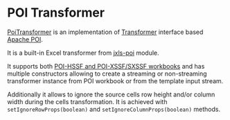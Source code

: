 POI Transformer
===============

[PoiTransformer](http://jxls.sourceforge.net/javadoc/jxls-poi/org/jxls/transform/poi/PoiTransformer.html) 
is an implementation of 
[Transformer](http://jxls.sourceforge.net/javadoc/jxls/org/jxls/transform/Transformer.html) interface 
based [Apache POI](https://poi.apache.org/).

It is a built-in Excel transformer from [jxls-poi](https://bitbucket.org/leonate/jxls/src/master/jxls-poi/) module.

It supports both [POI-HSSF and POI-XSSF/SXSSF workbooks](https://poi.apache.org/components/spreadsheet/) and has multiple constructors
allowing to create a streaming or non-streaming transformer instance from POI workbook or from the template input stream.

Additionally it allows to ignore the source cells row height and/or column width during the cells transformation.
It is achieved with `setIgnoreRowProps(boolean)` and `setIgnoreColumnProps(boolean)` methods.






   

